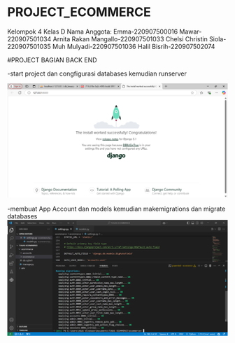 # PROJECT_ECOMMERCE 

Kelompok 4 Kelas D
Nama Anggota:
Emma-220907500016
Mawar-220907501034
Arnita Rakan Mangallo-220907501033
Chelsi Christin Siola-220907501035
Muh Mulyadi-220907501036
Halil Bisrih-220907502074

#PROJECT BAGIAN BACK END

-start project dan congfigurasi databases kemudian runserver

![Img](SS%20ECOMEERCE/1.png)

-membuat App Account dan models kemudian makemigrations dan migrate databases 
![Img](SS%20ECOMEERCE/2.png)

